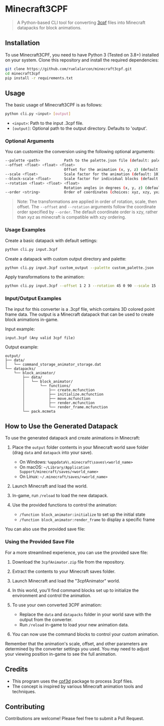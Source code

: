 # Minecraft3CPF

> A Python-based CLI tool for converting [3cpf](https://github.com/ruelalarcon/3cpf) files into Minecraft datapacks for block animations.

## Installation

To use Minecraft3CPF, you need to have Python 3 (Tested on 3.8+) installed on your system. Clone this repository and install the required dependencies:

```bash
git clone https://github.com/ruelalarcon/minecraft3cpf.git
cd minecraft3cpf
pip install -r requirements.txt
```

## Usage

The basic usage of Minecraft3CPF is as follows:

```bash
python cli.py <input> [output]
```

- `<input>`: Path to the input .3cpf file.
- `[output]`: Optional path to the output directory. Defaults to 'output'.

### Optional Arguments

You can customize the conversion using the following optional arguments:

```bash
--palette <path>           Path to the palette.json file (default: palette.json)
--offset <float> <float> <float>
                           Offset for the animation (x, y, z) (default: 0 2 0)
--scale <float>            Scale factor for the animation (default: 10)
--block-scale <float>      Scale factor for individual blocks (default: 0.5)
--rotation <float> <float> <float>
                           Rotation angles in degrees (x, y, z) (default: 0 0 0)
--order <string>           Order of coordinates (choices: xyz, xzy, yxz, yzx, zxy, zyx) (default: xzy)
```

> Note: The transformations are applied in order of rotation, scale, then offset. The `--offset` and `--rotation` arguments follow the coordinate order specified by `--order`. The default coordinate order is xzy, rather than xyz as minecraft is compatible with xzy ordering.

### Usage Examples

Create a basic datapack with default settings:

```bash
python cli.py input.3cpf
```

Create a datapack with custom output directory and palette:

```bash
python cli.py input.3cpf custom_output --palette custom_palette.json
```

Apply transformations to the animation:

```bash
python cli.py input.3cpf --offset 1 2 3 --rotation 45 0 90 --scale 15 --order yzx
```

### Input/Output Examples

The input for this converter is a .3cpf file, which contains 3D colored point frame data. The output is a Minecraft datapack that can be used to create block animations in-game.

Input example:
```
input.3cpf (Any valid 3cpf file)
```

Output example:
```
output/
├── data/
│   └── command_storage_animator_storage.dat
└── datapacks/
    └── block_animator/
        ├── data/
        │   └── block_animator/
        │       └── functions/
        │           ├── create.mcfunction
        │           ├── initialize.mcfunction
        │           ├── move.mcfunction
        │           ├── render.mcfunction
        │           └── render_frame.mcfunction
        └── pack.mcmeta
```

## How to Use the Generated Datapack

To use the generated datapack and create animations in Minecraft:

1. Place the `output` folder contents in your Minecraft world save folder (drag `data` and `datapack` into your save).
   - On Windows: `%appdata%\.minecraft\saves\<world_name>`
   - On macOS: `~/Library/Application Support/minecraft/saves/<world_name>`
   - On Linux: `~/.minecraft/saves/<world_name>`

2. Launch Minecraft and load the world.

3. In-game, run `/reload` to load the new datapack.

4. Use the provided functions to control the animation:
   - `/function block_animator:initialize` to set up the initial state
   - `/function block_animator:render_frame` to display a specific frame

You can also use the provided save file:

### Using the Provided Save File

For a more streamlined experience, you can use the provided save file:

1. Download the `3cpfAnimator.zip` file from the repository.

2. Extract the contents to your Minecraft saves folder.

3. Launch Minecraft and load the "3cpfAnimator" world.

4. In this world, you'll find command blocks set up to initialize the environment and control the animation.

5. To use your own converted 3CPF animation:
   - Replace the `data` and `datapacks` folder in your world save with the output from the converter.
   - Run `/reload` in-game to load your new animation data.

6. You can now use the command blocks to control your custom animation.

Remember that the animation's scale, offset, and other parameters are determined by the converter settings you used. You may need to adjust your viewing position in-game to see the full animation.

## Credits

- This program uses the [cpf3d](https://github.com/ruelalarcon/cpf3d) package to process 3cpf files.
- The concept is inspired by various Minecraft animation tools and techniques.

## Contributing

Contributions are welcome! Please feel free to submit a Pull Request.
